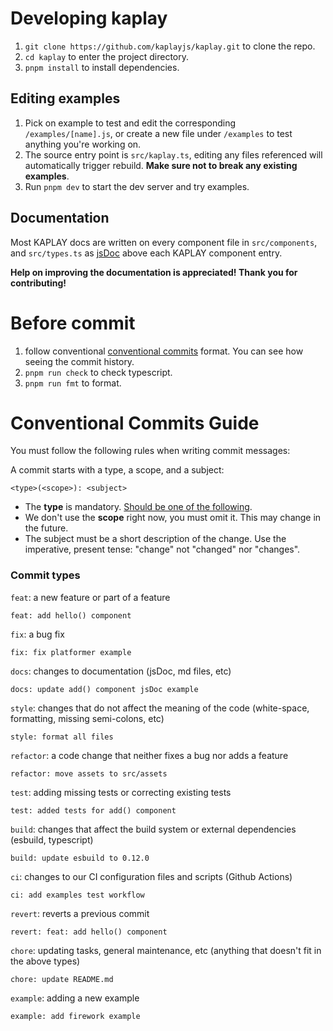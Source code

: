 # Developing kaplay

1. `git clone https://github.com/kaplayjs/kaplay.git` to clone the repo.
1. `cd kaplay` to enter the project directory.
1. `pnpm install` to install dependencies.

## Editing examples

1. Pick on example to test and edit the corresponding `/examples/[name].js`, or
   create a new file under `/examples` to test anything you're working on.
1. The source entry point is `src/kaplay.ts`, editing any files referenced will
   automatically trigger rebuild. **Make sure not to break any existing
   examples**.
1. Run `pnpm dev` to start the dev server and try examples.

## Documentation

Most KAPLAY docs are written on every component file in `src/components`, and
`src/types.ts` as
[jsDoc](https://www.typescriptlang.org/docs/handbook/jsdoc-supported-types.html)
above each KAPLAY component entry.

**Help on improving the documentation is appreciated! Thank you for
contributing!**

# Before commit

1. follow conventional [conventional commits](#conventional-commits-guide)
   format. You can see how seeing the commit history.
2. `pnpm run check` to check typescript.
3. `pnpm run fmt` to format.

# Conventional Commits Guide

You must follow the following rules when writing commit messages:

A commit starts with a type, a scope, and a subject:

```
<type>(<scope>): <subject>
```

- The **type** is mandatory. [Should be one of the following](#commit-types).
- We don't use the **scope** right now, you must omit it. This may change in the
  future.
- The subject must be a short description of the change. Use the imperative,
  present tense: "change" not "changed" nor "changes".

### Commit types

`feat`: a new feature or part of a feature

```
feat: add hello() component
```

`fix`: a bug fix

```
fix: fix platformer example
```

`docs`: changes to documentation (jsDoc, md files, etc)

```
docs: update add() component jsDoc example
```

`style`: changes that do not affect the meaning of the code (white-space,
formatting, missing semi-colons, etc)

```
style: format all files
```

`refactor`: a code change that neither fixes a bug nor adds a feature

```
refactor: move assets to src/assets
```

`test`: adding missing tests or correcting existing tests

```
test: added tests for add() component
```

`build`: changes that affect the build system or external dependencies (esbuild,
typescript)

```
build: update esbuild to 0.12.0
```

`ci`: changes to our CI configuration files and scripts (Github Actions)

```
ci: add examples test workflow
```

`revert`: reverts a previous commit

```
revert: feat: add hello() component
```

`chore`: updating tasks, general maintenance, etc (anything that doesn't fit in
the above types)

```
chore: update README.md
```

`example`: adding a new example

```
example: add firework example
```
